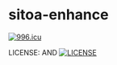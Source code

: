 # sitoa-enhance



<a href="https://996.icu"><img src="https://img.shields.io/badge/link-996.icu-red.svg" alt="996.icu" /></a>

LICENSE:
AND [![LICENSE](https://img.shields.io/badge/license-Anti%20996-blue.svg)](https://github.com/996icu/996.ICU/blob/master/LICENSE)